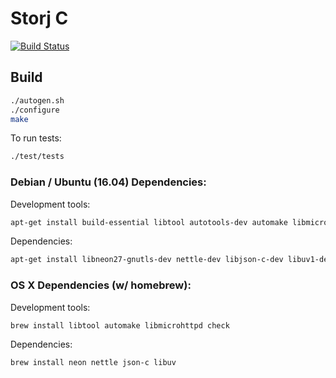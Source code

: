Storj C
=======

[![Build Status](https://travis-ci.org/Storj/libstorj-c.svg?branch=master)](https://travis-ci.org/Storj/libstorj-c)

## Build

```bash
./autogen.sh
./configure
make
```

To run tests:
```bash
./test/tests
```

### Debian / Ubuntu (16.04) Dependencies:

Development tools:
```bash
apt-get install build-essential libtool autotools-dev automake libmicrohttpd-dev check
```

Dependencies:
```bash
apt-get install libneon27-gnutls-dev nettle-dev libjson-c-dev libuv1-dev
```

### OS X Dependencies (w/ homebrew):

Development tools:
```bash
brew install libtool automake libmicrohttpd check
```

Dependencies:
```bash
brew install neon nettle json-c libuv
```
